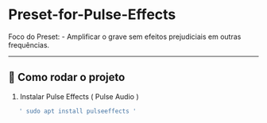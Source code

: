 # Preset-for-Pulse-Effects

Foco do Preset:
      - Amplificar o grave sem efeitos prejudiciais em outras frequências. 

---

## 🚀 Como rodar o projeto

1. Instalar Pulse Effects ( Pulse Audio )

```bash
   ' sudo apt install pulseeffects '
   

